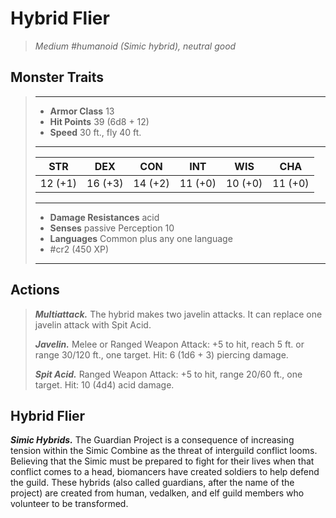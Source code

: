 # Hybrid Flier
>*Medium #humanoid (Simic hybrid), neutral good*
## Monster Traits
>___
>- **Armor Class** 13
>- **Hit Points** 39 (6d8 + 12)
>- **Speed** 30 ft., fly 40 ft.
>___
>|STR|DEX|CON|INT|WIS|CHA|
>|:---:|:---:|:---:|:---:|:---:|:---:|
>|12 (+1)|16 (+3)|14 (+2)|11 (+0)|10 (+0)|11 (+0)|
>___
>- **Damage Resistances** acid
>- **Senses** passive Perception 10
>- **Languages** Common plus any one language
>- #cr2 (450 XP)
>___
## Actions
>***Multiattack.*** The hybrid makes two javelin attacks. It can replace one javelin attack with Spit Acid.  
>
>***Javelin.*** Melee  or Ranged Weapon Attack: +5 to hit, reach 5 ft. or range 30/120 ft., one target. Hit: 6 (1d6 + 3) piercing damage.  
>
>***Spit Acid.*** Ranged Weapon Attack: +5 to hit, range 20/60 ft., one target. Hit: 10 (4d4) acid damage.
## Hybrid Flier
***Simic Hybrids.*** The Guardian Project is a consequence of increasing tension within the Simic Combine as the threat of interguild conflict looms. Believing that the Simic must be prepared to fight for their lives when that conflict comes to a head, biomancers have created soldiers to help defend the guild. These hybrids (also called guardians, after the name of the project) are created from human, vedalken, and elf guild members who volunteer to be transformed.